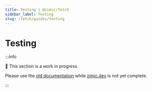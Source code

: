 ```yaml
---
title: Testing | @zimic/fetch
sidebar_label: Testing
slug: /fetch/guides/testing
---
```


# Testing

:::info

🚧 This section is a work in progress.

Please use the [old documentation](https://github.com/zimicjs/zimic/wiki) while [zimic.dev](/) is not yet complete.

:::

